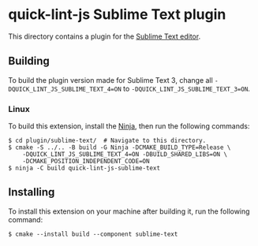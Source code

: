 # quick-lint-js Sublime Text plugin

This directory contains a plugin for the [Sublime Text editor].

## Building

To build the plugin version made for Sublime Text 3, change all `-DQUICK_LINT_JS_SUBLIME_TEXT_4=ON` to `-DQUICK_LINT_JS_SUBLIME_TEXT_3=ON`.

### Linux

To build this extension, install the [Ninja], then run the following commands:

    $ cd plugin/sublime-text/  # Navigate to this directory.
    $ cmake -S ../.. -B build -G Ninja -DCMAKE_BUILD_TYPE=Release \
        -DQUICK_LINT_JS_SUBLIME_TEXT_4=ON -DBUILD_SHARED_LIBS=ON \
        -DCMAKE_POSITION_INDEPENDENT_CODE=ON
    $ ninja -C build quick-lint-js-sublime-text

## Installing

To install this extension on your machine after building it, run the following command:

    $ cmake --install build --component sublime-text

[Sublime Text editor]: https://www.sublimetext.com/
[Ninja]: https://ninja-build.org/
